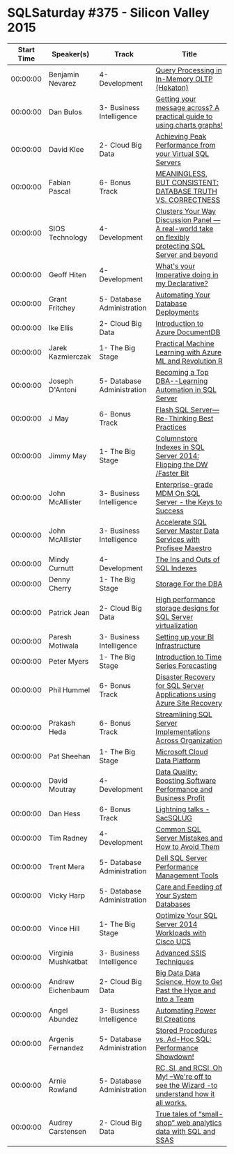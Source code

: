 # SQLSaturday #375 - Silicon Valley 2015
Start Time|Speaker(s)|Track|Title
---|---|---|---
00:00:00|Benjamin Nevarez|4- Development|[Query Processing in In-Memory OLTP (Hekaton)](10380.md)
00:00:00|Dan Bulos|3- Business Intelligence|[Getting your message across?  A practical guide to using charts  graphs!](11104.md)
00:00:00|David Klee|2- Cloud  Big Data|[Achieving Peak Performance from your Virtual SQL Servers](12599.md)
00:00:00|Fabian Pascal|6- Bonus Track|[MEANINGLESS, BUT CONSISTENT: DATABASE TRUTH VS. CORRECTNESS](12875.md)
00:00:00|SIOS Technology|4- Development|[Clusters Your Way Discussion Panel — A real-world take on flexibly protecting SQL Server and beyond](14004.md)
00:00:00|Geoff Hiten|4- Development|[What's your Imperative doing in my Declarative?](14508.md)
00:00:00|Grant Fritchey|5- Database Administration|[Automating Your Database Deployments](14786.md)
00:00:00|Ike Ellis|2- Cloud  Big Data|[Introduction to Azure DocumentDB](15289.md)
00:00:00|Jarek Kazmierczak|1- The Big Stage|[Practical Machine Learning with Azure ML and Revolution R](15528.md)
00:00:00|Joseph D'Antoni|5- Database Administration|[Becoming a Top DBA--Learning Automation in SQL Server](16236.md)
00:00:00|J May|6- Bonus Track|[Flash  SQL Server— Re-Thinking Best Practices](16843.md)
00:00:00|Jimmy May|1- The Big Stage|[Columnstore Indexes in SQL Server 2014: Flipping the DW /Faster Bit](16845.md)
00:00:00|John McAllister|3- Business Intelligence|[Enterprise-grade MDM On SQL Server - the Keys to Success ](17161.md)
00:00:00|John McAllister|3- Business Intelligence|[Accelerate SQL Server Master Data Services with Profisee Maestro](17162.md)
00:00:00|Mindy Curnutt|4- Development|[The Ins and Outs of SQL Indexes](20773.md)
00:00:00|Denny Cherry|1- The Big Stage|[Storage For the DBA](21085.md)
00:00:00|Patrick Jean|2- Cloud  Big Data|[High performance storage designs for SQL Server virtualization](21624.md)
00:00:00|Paresh Motiwala|3- Business Intelligence|[Setting up your BI Infrastructure](21679.md)
00:00:00|Peter Myers|1- The Big Stage|[Introduction to Time Series Forecasting](22018.md)
00:00:00|Phil Hummel|6- Bonus Track|[Disaster Recovery for SQL Server Applications using Azure Site Recovery](22115.md)
00:00:00|Prakash Heda|6- Bonus Track|[Streamlining SQL Server Implementations Across Organization](22290.md)
00:00:00|Pat Sheehan|1- The Big Stage|[Microsoft Cloud Data Platform](22372.md)
00:00:00|David Moutray|4- Development|[Data Quality:  Boosting Software Performance and Business Profit](24858.md)
00:00:00|Dan Hess|6- Bonus Track|[Lightning talks - SacSQLUG ](24953.md)
00:00:00|Tim Radney|4- Development|[Common SQL Server Mistakes and How to Avoid Them](26733.md)
00:00:00|Trent Mera|5- Database Administration|[Dell SQL Server Performance Management Tools](27105.md)
00:00:00|Vicky Harp|5- Database Administration|[Care and Feeding of Your System Databases](27404.md)
00:00:00|Vince Hill|1- The Big Stage|[Optimize Your SQL Server 2014 Workloads with Cisco UCS](27450.md)
00:00:00|Virginia Mushkatbat|3- Business Intelligence|[Advanced SSIS Techniques](27460.md)
00:00:00|Andrew Eichenbaum|2- Cloud  Big Data|[Big Data  Data Science, How to Get Past the Hype and Into a Team](9491.md)
00:00:00|Angel Abundez|3- Business Intelligence|[Automating Power BI Creations](9664.md)
00:00:00|Argenis Fernandez|5- Database Administration|[Stored Procedures vs. Ad-Hoc SQL: Performance Showdown!](9789.md)
00:00:00|Arnie Rowland|5- Database Administration|[RC, SI, and RCSI, Oh My! –We're off to see the Wizard -to understand how it all works.](9866.md)
00:00:00|Audrey Carstensen|2- Cloud  Big Data|[True tales of “small-shop” web analytics data with SQL and SSAS](9957.md)
